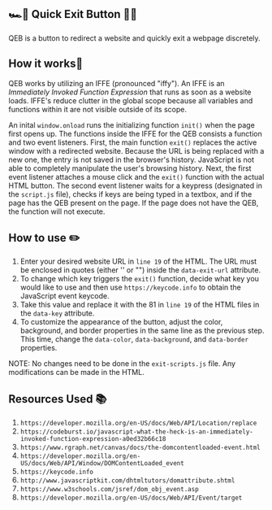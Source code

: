 ## 🏎💨 Quick Exit Button 🙅‍♀️
QEB is a button to redirect a website and quickly exit a webpage discretely.

## How it works📍
QEB works by utilizing an IFFE (pronounced "iffy"). An IFFE is an *Immediately Invoked Function Expression* that runs as soon as a website loads. IFFE's reduce clutter in the global scope because all variables and functions within it are not visible outside of its scope.

An inital `window.onload` runs the initializing function `init()` when the page first opens up. The functions inside the IFFE for the QEB consists a function and two event listeners. First, the main function `exit()` replaces the active window with a redirected website. Because the URL is being replaced with a new one, the entry is not saved in the browser's history. JavaScript is not able to completely manipulate the user's browsing history. Next, the first event listener attaches a mouse click and the `exit()` function with the actual HTML button. The second event listener waits for a keypress (designated in the `script.js` file), checks if keys are being typed in a textbox, and if the page has the QEB present on the page. If the page does not have the QEB, the function will not execute.

## How to use ✏️
1. Enter your desired website URL in `line 19` of the HTML. The URL must be enclosed in quotes (either '' or "") inside the `data-exit-url` attribute. 
2. To change which key triggers the `exit()` function, decide what key you would like to use and then use `https://keycode.info` to obtain the JavaScript event keycode. 
3. Take this value and replace it with the 81 in `line 19` of the HTML files in the `data-key` attribute.
4. To customize the appearance of the button, adjust the color, background, and border properties in the same line as the previous step. This time, change the `data-color`, `data-background`, and `data-border` properties.

NOTE: No changes need to be done in the `exit-scripts.js` file. Any modifications can be made in the HTML.

## Resources Used 📚
1. `https://developer.mozilla.org/en-US/docs/Web/API/Location/replace`
2. `https://codeburst.io/javascript-what-the-heck-is-an-immediately-invoked-function-expression-a0ed32b66c18`
3. `https://www.rgraph.net/canvas/docs/the-domcontentloaded-event.html`
4. `https://developer.mozilla.org/en-US/docs/Web/API/Window/DOMContentLoaded_event`
5. `https://keycode.info`
6. `http://www.javascriptkit.com/dhtmltutors/domattribute.shtml`
7. `https://www.w3schools.com/jsref/dom_obj_event.asp`
8. `https://developer.mozilla.org/en-US/docs/Web/API/Event/target`
